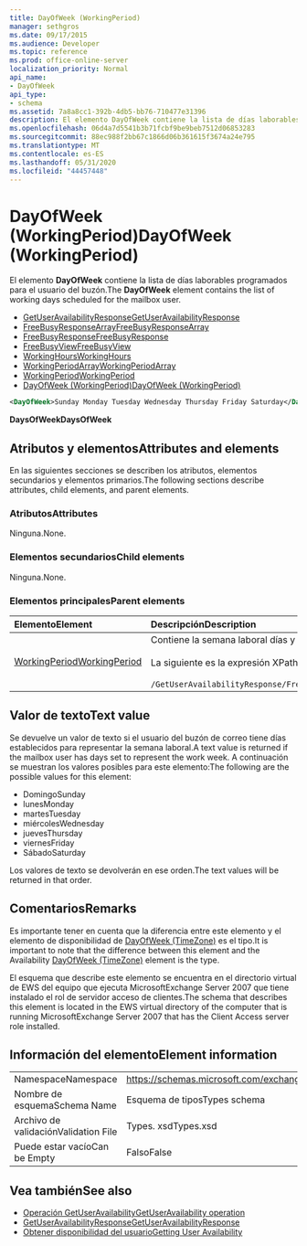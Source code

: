 ```yaml
---
title: DayOfWeek (WorkingPeriod)
manager: sethgros
ms.date: 09/17/2015
ms.audience: Developer
ms.topic: reference
ms.prod: office-online-server
localization_priority: Normal
api_name:
- DayOfWeek
api_type:
- schema
ms.assetid: 7a8a8cc1-392b-4db5-bb76-710477e31396
description: El elemento DayOfWeek contiene la lista de días laborables programados para el usuario del buzón.
ms.openlocfilehash: 06d4a7d5541b3b71fcbf9be9beb7512d06853283
ms.sourcegitcommit: 88ec988f2bb67c1866d06b361615f3674a24e795
ms.translationtype: MT
ms.contentlocale: es-ES
ms.lasthandoff: 05/31/2020
ms.locfileid: "44457448"
---
```

# <a name="dayofweek-workingperiod"></a><span data-ttu-id="98e5c-103">DayOfWeek (WorkingPeriod)</span><span class="sxs-lookup"><span data-stu-id="98e5c-103">DayOfWeek (WorkingPeriod)</span></span>

<span data-ttu-id="98e5c-104">El elemento **DayOfWeek** contiene la lista de días laborables programados para el usuario del buzón.</span><span class="sxs-lookup"><span data-stu-id="98e5c-104">The **DayOfWeek** element contains the list of working days scheduled for the mailbox user.</span></span> 
  
- [<span data-ttu-id="98e5c-105">GetUserAvailabilityResponse</span><span class="sxs-lookup"><span data-stu-id="98e5c-105">GetUserAvailabilityResponse</span></span>](getuseravailabilityresponse.md)  
- [<span data-ttu-id="98e5c-106">FreeBusyResponseArray</span><span class="sxs-lookup"><span data-stu-id="98e5c-106">FreeBusyResponseArray</span></span>](freebusyresponsearray.md)  
- [<span data-ttu-id="98e5c-107">FreeBusyResponse</span><span class="sxs-lookup"><span data-stu-id="98e5c-107">FreeBusyResponse</span></span>](freebusyresponse.md)  
- [<span data-ttu-id="98e5c-108">FreeBusyView</span><span class="sxs-lookup"><span data-stu-id="98e5c-108">FreeBusyView</span></span>](freebusyview.md)  
- [<span data-ttu-id="98e5c-109">WorkingHours</span><span class="sxs-lookup"><span data-stu-id="98e5c-109">WorkingHours</span></span>](workinghours-ex15websvcsotherref.md)  
- [<span data-ttu-id="98e5c-110">WorkingPeriodArray</span><span class="sxs-lookup"><span data-stu-id="98e5c-110">WorkingPeriodArray</span></span>](workingperiodarray.md) 
- [<span data-ttu-id="98e5c-111">WorkingPeriod</span><span class="sxs-lookup"><span data-stu-id="98e5c-111">WorkingPeriod</span></span>](workingperiod.md)  
- [<span data-ttu-id="98e5c-112">DayOfWeek (WorkingPeriod)</span><span class="sxs-lookup"><span data-stu-id="98e5c-112">DayOfWeek (WorkingPeriod)</span></span>](dayofweek-workingperiod.md)
  
```xml
<DayOfWeek>Sunday Monday Tuesday Wednesday Thursday Friday Saturday</DayOfWeek>
```

<span data-ttu-id="98e5c-113">**DaysOfWeek**</span><span class="sxs-lookup"><span data-stu-id="98e5c-113">**DaysOfWeek**</span></span>

## <a name="attributes-and-elements"></a><span data-ttu-id="98e5c-114">Atributos y elementos</span><span class="sxs-lookup"><span data-stu-id="98e5c-114">Attributes and elements</span></span>

<span data-ttu-id="98e5c-115">En las siguientes secciones se describen los atributos, elementos secundarios y elementos primarios.</span><span class="sxs-lookup"><span data-stu-id="98e5c-115">The following sections describe attributes, child elements, and parent elements.</span></span>
  
### <a name="attributes"></a><span data-ttu-id="98e5c-116">Atributos</span><span class="sxs-lookup"><span data-stu-id="98e5c-116">Attributes</span></span>

<span data-ttu-id="98e5c-117">Ninguna.</span><span class="sxs-lookup"><span data-stu-id="98e5c-117">None.</span></span>
  
### <a name="child-elements"></a><span data-ttu-id="98e5c-118">Elementos secundarios</span><span class="sxs-lookup"><span data-stu-id="98e5c-118">Child elements</span></span>

<span data-ttu-id="98e5c-119">Ninguna.</span><span class="sxs-lookup"><span data-stu-id="98e5c-119">None.</span></span>
  
### <a name="parent-elements"></a><span data-ttu-id="98e5c-120">Elementos principales</span><span class="sxs-lookup"><span data-stu-id="98e5c-120">Parent elements</span></span>

|<span data-ttu-id="98e5c-121">**Elemento**</span><span class="sxs-lookup"><span data-stu-id="98e5c-121">**Element**</span></span>|<span data-ttu-id="98e5c-122">**Descripción**</span><span class="sxs-lookup"><span data-stu-id="98e5c-122">**Description**</span></span>|
|:-----|:-----|
|[<span data-ttu-id="98e5c-123">WorkingPeriod</span><span class="sxs-lookup"><span data-stu-id="98e5c-123">WorkingPeriod</span></span>](workingperiod.md) <br/> |<span data-ttu-id="98e5c-124">Contiene la semana laboral días y horas del usuario del buzón de correo.</span><span class="sxs-lookup"><span data-stu-id="98e5c-124">Contains the work week days and hours of the mailbox user.</span></span><br/><br/><span data-ttu-id="98e5c-125">La siguiente es la expresión XPath a este elemento:</span><span class="sxs-lookup"><span data-stu-id="98e5c-125">The following is the XPath expression to this element:</span></span><br/><br/>`/GetUserAvailabilityResponse/FreeBusyResponseArray/FreeBusyResponse/FreeBusyView/WorkingHours/WorkingPeriodArray/WorkingPeriod[i[` <br/> |
   
## <a name="text-value"></a><span data-ttu-id="98e5c-126">Valor de texto</span><span class="sxs-lookup"><span data-stu-id="98e5c-126">Text value</span></span>

<span data-ttu-id="98e5c-127">Se devuelve un valor de texto si el usuario del buzón de correo tiene días establecidos para representar la semana laboral.</span><span class="sxs-lookup"><span data-stu-id="98e5c-127">A text value is returned if the mailbox user has days set to represent the work week.</span></span> <span data-ttu-id="98e5c-128">A continuación se muestran los valores posibles para este elemento:</span><span class="sxs-lookup"><span data-stu-id="98e5c-128">The following are the possible values for this element:</span></span>
  
- <span data-ttu-id="98e5c-129">Domingo</span><span class="sxs-lookup"><span data-stu-id="98e5c-129">Sunday</span></span>    
- <span data-ttu-id="98e5c-130">lunes</span><span class="sxs-lookup"><span data-stu-id="98e5c-130">Monday</span></span>    
- <span data-ttu-id="98e5c-131">martes</span><span class="sxs-lookup"><span data-stu-id="98e5c-131">Tuesday</span></span>    
- <span data-ttu-id="98e5c-132">miércoles</span><span class="sxs-lookup"><span data-stu-id="98e5c-132">Wednesday</span></span>    
- <span data-ttu-id="98e5c-133">jueves</span><span class="sxs-lookup"><span data-stu-id="98e5c-133">Thursday</span></span>    
- <span data-ttu-id="98e5c-134">viernes</span><span class="sxs-lookup"><span data-stu-id="98e5c-134">Friday</span></span>    
- <span data-ttu-id="98e5c-135">Sábado</span><span class="sxs-lookup"><span data-stu-id="98e5c-135">Saturday</span></span> 
    
<span data-ttu-id="98e5c-136">Los valores de texto se devolverán en ese orden.</span><span class="sxs-lookup"><span data-stu-id="98e5c-136">The text values will be returned in that order.</span></span>
  
## <a name="remarks"></a><span data-ttu-id="98e5c-137">Comentarios</span><span class="sxs-lookup"><span data-stu-id="98e5c-137">Remarks</span></span>

<span data-ttu-id="98e5c-138">Es importante tener en cuenta que la diferencia entre este elemento y el elemento de disponibilidad de [DayOfWeek (TimeZone)](dayofweek-timezone.md) es el tipo.</span><span class="sxs-lookup"><span data-stu-id="98e5c-138">It is important to note that the difference between this element and the Availability [DayOfWeek (TimeZone)](dayofweek-timezone.md) element is the type.</span></span> 
  
<span data-ttu-id="98e5c-139">El esquema que describe este elemento se encuentra en el directorio virtual de EWS del equipo que ejecuta MicrosoftExchange Server 2007 que tiene instalado el rol de servidor acceso de clientes.</span><span class="sxs-lookup"><span data-stu-id="98e5c-139">The schema that describes this element is located in the EWS virtual directory of the computer that is running MicrosoftExchange Server 2007 that has the Client Access server role installed.</span></span>
  
## <a name="element-information"></a><span data-ttu-id="98e5c-140">Información del elemento</span><span class="sxs-lookup"><span data-stu-id="98e5c-140">Element information</span></span>

|||
|:-----|:-----|
|<span data-ttu-id="98e5c-141">Namespace</span><span class="sxs-lookup"><span data-stu-id="98e5c-141">Namespace</span></span>  <br/> |https://schemas.microsoft.com/exchange/services/2006/types  <br/> |
|<span data-ttu-id="98e5c-142">Nombre de esquema</span><span class="sxs-lookup"><span data-stu-id="98e5c-142">Schema Name</span></span>  <br/> |<span data-ttu-id="98e5c-143">Esquema de tipos</span><span class="sxs-lookup"><span data-stu-id="98e5c-143">Types schema</span></span>  <br/> |
|<span data-ttu-id="98e5c-144">Archivo de validación</span><span class="sxs-lookup"><span data-stu-id="98e5c-144">Validation File</span></span>  <br/> |<span data-ttu-id="98e5c-145">Types. xsd</span><span class="sxs-lookup"><span data-stu-id="98e5c-145">Types.xsd</span></span>  <br/> |
|<span data-ttu-id="98e5c-146">Puede estar vacío</span><span class="sxs-lookup"><span data-stu-id="98e5c-146">Can be Empty</span></span>  <br/> |<span data-ttu-id="98e5c-147">Falso</span><span class="sxs-lookup"><span data-stu-id="98e5c-147">False</span></span>  <br/> |
   
## <a name="see-also"></a><span data-ttu-id="98e5c-148">Vea también</span><span class="sxs-lookup"><span data-stu-id="98e5c-148">See also</span></span>

- [<span data-ttu-id="98e5c-149">Operación GetUserAvailability</span><span class="sxs-lookup"><span data-stu-id="98e5c-149">GetUserAvailability operation</span></span>](getuseravailability-operation.md)  
- [<span data-ttu-id="98e5c-150">GetUserAvailabilityResponse</span><span class="sxs-lookup"><span data-stu-id="98e5c-150">GetUserAvailabilityResponse</span></span>](getuseravailabilityresponse.md)
- [<span data-ttu-id="98e5c-151">Obtener disponibilidad del usuario</span><span class="sxs-lookup"><span data-stu-id="98e5c-151">Getting User Availability</span></span>](https://msdn.microsoft.com/library/d4133fcb-9b0f-4e6b-aadf-a389da83516a%28Office.15%29.aspx)

